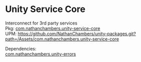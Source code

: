 # Unity Service Core
Interconnect for 3rd party services  
Pkg: [com.nathanchambers.unity-service-core](https://github.com/NathanChambers/unity-packages/tree/master/Assets/com.nathanchambers.unity-service-core)  
UPM: https://github.com/NathanChambers/unity-packages.git?path=/Assets/com.nathanchambers.unity-service-core

Dependencies:  
[com.nathanchambers.unity-errors](https://github.com/NathanChambers/unity-packages/tree/unity-errors)